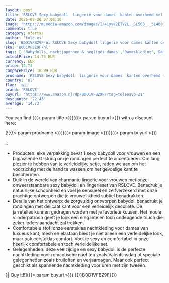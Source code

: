 ```yaml
---
layout: post
title: 'RSLOVE Sexy babydoll  lingerie voor dames  kanten overhemd met jarretelles  Blauw  S'
date: 2025-08-20 07:08:18
image: 'https://m.media-amazon.com/images/I/41yve2ETV2L._SL500_._SL400_.jpg'
comments: true
category: ofertas
author: 'tole.es'
slug: 'B0D1VFBZ9F-nl RSLOVE Sexy babydoll lingerie voor dames kanten overhemd...'
sku: 'B0D1VFBZ9F-nl'
tags: [ 'Babydolls, nachtjaponnen & negligés dames','Dameskleding','Damesmode','Kleding, schoenen & sieraden','Kleding, schoenen en sieraden','Lingerie & ondergoed dames','Nachtkleding, lingerie & ondergoed dames','rslove','🇳🇱', ]
actualPrice: 14.73 EUR
currency: EUR
price: 14.73
comparePrice: 18.99 EUR
prodname: 'RSLOVE Sexy babydoll  lingerie voor dames  kanten overhemd met jarretelles  Blauw  S'
country: 'nl'
flag: '🇳🇱'
brand: 'RSLOVE'
buyurl: 'https://www.amazon.nl/dp/B0D1VFBZ9F/?tag=tolees0b-21'
descuento: '22.43'
average: '14.73'
---
```


You can find [{{< param title >}}]({{< param buyurl >}}) with a discount here:

[![{{< param prodname >}}]({{< param image >}})]({{< param buyurl >}})

ℹ️:

- Producten: elke verpakking bevat 1 sexy babydoll voor vrouwen en een bijpassende G-string om je rondingen perfect te accentueren. Om lang plezier te hebben van je verleidelijke setje, raden we aan om het voorzichtig met de hand te wassen om het gevoelige kant te beschermen.
- Duik in de wereld van charmante lingerie voor vrouwen met onze onweerstaanbare sexy babydoll en lingerieset van RSLOVE. Benadruk je natuurlijke schoonheid en voel je sensueel en zelfverzekerd met onze prachtige ontwerpen die je vrouwelijkheid subtiel benadrukken.
- Details van het ontwerp: de zorgvuldig ontworpen babydoll benadrukt je rondingen met delicaat kant voor een verleidelijk decolleté. De jarretelles kunnen gedragen worden met je favoriete kousen. Het mooie vlinderpatroon geeft je look een elegante en toch ondeugende touch die zeker ieders aandacht zal trekken.
- Comfortabele stof: onze eersteklas nachtkleding voor dames van luxueus kant, mesh en elastaan biedt je niet alleen een verleidelijke look, maar ook eersteklas comfort. Voel je sexy en comfortabel in onze heerlijk comfortabele en toch verleidelijke set.
- Gelegenheden: deze veelzijdige en sexy babydoll is de perfecte nachtkleding voor romantische nachten zoals Valentijnsdag of speciale gelegenheden zoals bruiloften en verjaardagen. Maar ook perfect geschikt als spannende nachtkleding voor uren met zijn tweeën.

[🛒 Buy it!!]({{< param buyurl >}})
{{<world>}}B0D1VFBZ9F{{</world>}}
